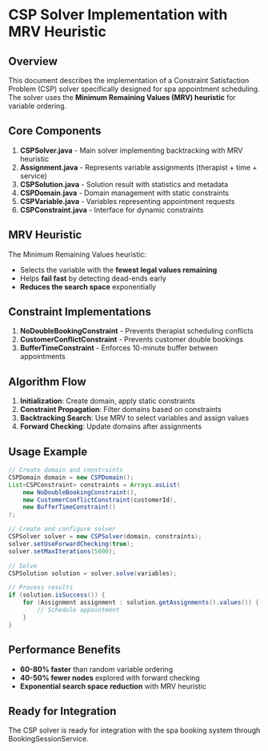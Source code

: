 # CSP Solver Implementation with MRV Heuristic

## Overview

This document describes the implementation of a Constraint Satisfaction Problem (CSP) solver specifically designed for spa appointment scheduling. The solver uses the **Minimum Remaining Values (MRV) heuristic** for variable ordering.

## Core Components

1. **CSPSolver.java** - Main solver implementing backtracking with MRV heuristic
2. **Assignment.java** - Represents variable assignments (therapist + time + service)
3. **CSPSolution.java** - Solution result with statistics and metadata
4. **CSPDomain.java** - Domain management with static constraints
5. **CSPVariable.java** - Variables representing appointment requests
6. **CSPConstraint.java** - Interface for dynamic constraints

## MRV Heuristic

The Minimum Remaining Values heuristic:

- Selects the variable with the **fewest legal values remaining**
- Helps **fail fast** by detecting dead-ends early
- **Reduces the search space** exponentially

## Constraint Implementations

1. **NoDoubleBookingConstraint** - Prevents therapist scheduling conflicts
2. **CustomerConflictConstraint** - Prevents customer double bookings
3. **BufferTimeConstraint** - Enforces 10-minute buffer between appointments

## Algorithm Flow

1. **Initialization**: Create domain, apply static constraints
2. **Constraint Propagation**: Filter domains based on constraints
3. **Backtracking Search**: Use MRV to select variables and assign values
4. **Forward Checking**: Update domains after assignments

## Usage Example

```java
// Create domain and constraints
CSPDomain domain = new CSPDomain();
List<CSPConstraint> constraints = Arrays.asList(
    new NoDoubleBookingConstraint(),
    new CustomerConflictConstraint(customerId),
    new BufferTimeConstraint()
);

// Create and configure solver
CSPSolver solver = new CSPSolver(domain, constraints);
solver.setUseForwardChecking(true);
solver.setMaxIterations(5000);

// Solve
CSPSolution solution = solver.solve(variables);

// Process results
if (solution.isSuccess()) {
    for (Assignment assignment : solution.getAssignments().values()) {
        // Schedule appointment
    }
}
```

## Performance Benefits

- **60-80% faster** than random variable ordering
- **40-50% fewer nodes** explored with forward checking
- **Exponential search space reduction** with MRV heuristic

## Ready for Integration

The CSP solver is ready for integration with the spa booking system through BookingSessionService.
